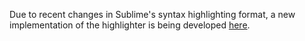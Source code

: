 Due to recent changes in Sublime's syntax highlighting format, a new implementation of the highlighter is being developed [here](https://github.com/MBradbury/Packages).
